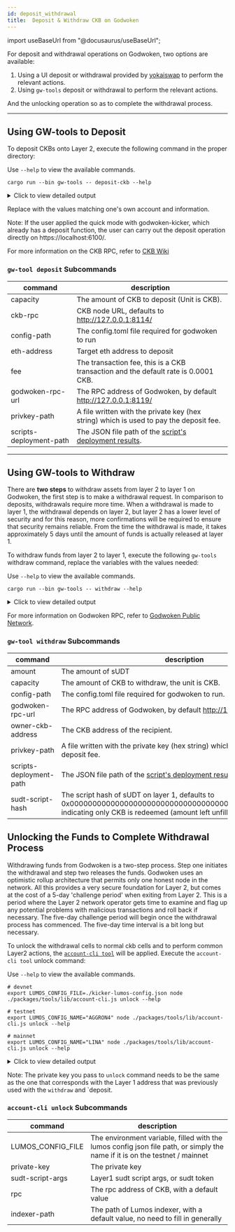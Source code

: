 ```yaml
---
id: deposit_withdrawal
title:  Deposit & Withdraw CKB on Godwoken
---
```

import useBaseUrl from "@docusaurus/useBaseUrl";

For deposit and withdrawal operations on Godwoken, two options are available:

1. Using a UI deposit or withdrawal provided by [yokaiswap](https://testnet.yokaiswap.com/bridge/deposit) to perform the relevant actions.
2. Using `gw-tools` deposit or withdrawal to perform the relevant actions.

And the unlocking operation so as to complete the withdrawal process.

---

## Using GW-tools to Deposit

To deposit CKBs onto Layer 2, execute the following command in the proper directory: 

Use `--help` to view the available commands.

```shell
cargo run --bin gw-tools -- deposit-ckb --help
```

<details>
<summary>Click to view detailed output</summary>

```
gw-tools-deposit-ckb
Deposit CKB to godwoken

USAGE:
	 gw-tools deposit-ckb [OPTIONS] --capacity <capacity> --config-path <config-path>  --privkey-path <privkey-path>  --scripts-deployment-path <scripts-deployment-path>

FLAGS:
	 -h, --help				Prints help informaiton
	 -V, --version				Prints version information

OPTIONS:
	 -c, --capacity <capacity>		CKB capacity to deposit
	     --ckb-rpc <ckb-rpc-url>		CKB jsonrpc rpc server URL [default: http://127.0.0.1:8114]

	 -o, --config-path <config-path>	The config.homl file path
	 -e, --eth-address <eth-address>	Target eth address, calculated by private key in default
	 -f, --fee <fee>			Transaction fee, default to 0.0001 CKB [default: 0.0001]
	 -g, --godwoken-rpc-url <godwoken-rpc-url>
	 					Godwoken jsonrpc rpc sever URL [default: http://127.0.0.1:8119]

	 -k, --privkey-path <privkey-path>	The private key file path
	     --scripts-deployment-path <scripts-deployment-path>	
	 					The scripts deployment results json file path

```
</details>

Replace with the values matching one's own account and information. 

Note: If the user applied the quick mode with godwoken-kicker, which already has a deposit function, the user can carry out the deposit operation directly on https://localhost:6100/.

For more information on the CKB RPC, refer to [CKB Wiki](https://github.com/nervosnetwork/ckb/wiki/Chains)

### <code>gw-tool deposit</code> Subcommands

|command|description|
|---|---|
|capacity          |The amount of CKB to deposit (Unit is CKB).|
|ckb-rpc           |CKB node URL, defaults to http://127.0.0.1:8114/|
|config-path          |The config.toml file required for godwoken to run|
|eth-address          |Target eth address to deposit|
|fee          |The transaction fee, this is a CKB transaction and the default rate is 0.0001 CKB.|
|godwoken-rpc-url          |The RPC address of Godwoken, by default http://127.0.0.1:8119/|
|privkey-path          |A file written with the private key (hex string) which is used to pay the deposit fee.|
|scripts-deployment-path          |The JSON file path of the [script's deployment results](https://github.com/nervosnetwork/godwoken-public/blob/master/testnet/config/scripts-deploy-result.json).|

---

## Using GW-tools to Withdraw

There are **two steps** to withdraw assets from layer 2 to layer 1 on Godwoken, the first step is to make a withdrawal request. In comparison to deposits, withdrawals require more time. When a withdrawal is made to layer 1, the withdrawal depends on layer 2, but layer 2 has a lower level of security and for this reason, more confirmations will be required to ensure that security remains reliable.  From the time the withdrawal is made, it takes approximately 5 days until the amount of funds is actually released at layer 1.

To withdraw funds from layer 2 to layer 1, execute the following `gw-tools` withdraw command, replace the variables with the values needed:

Use `--help` to view the available commands.

```shell
cargo run --bin gw-tools -- withdraw --help
```

<details>
<summary>Click to view detailed output</summary>


```
gw-tools-withdraw
withdraw CKB / sUDT from godwoken

USAGE:
	 gw-tools withdraw [OPTIONS] --capacity <capacity> --config-path <config-path> --owner-ckb-address <owner-ckb-address> --privkey-path <privkey-path>  --scripts-deployment-path <scripts-deployment-path>

FLAGS:
	 -h, --help				Prints help informaiton
	 -V, --version				Prints version information

OPTIONS:
	 -m, --amount <amount>		 sUDT amount to withdrawal [default: 0]
	 -c, --capacity <capacity>		CKB capacity to withdrawal
	 -o, --config-path <config-path>	The config.homl file path
	 -g, --godwoken-rpc-url <godwoken-rpc-url>
	 					Godwoken jsonrpc rpc sever URL [default: http://127.0.0.1:8119]

	 -a, --owner-ckb-address <owner-ckb-address>	owner ckb address (to)
	 -k, --privkey-path <privkey-path>	The private key file path
	     --scripts-deployment-path <scripts-deployment-path>	
	 					The scripts deployment results json file path

	 	 -sudt-script-hash <sudt-script-hash>	l1 sudt script hash, default for withdrawal CKB [default: 0x0000000000000000000000000000000000000000000000000000000000000000]

```
</details>

For more information on Godwoken RPC, refer to [Godwoken Public Network](/#godwoken-public-networks).

### <code>gw-tool withdraw</code> Subcommands

|command|description|
|---|---|
|amount             |The amount of sUDT|
|capacity             |The amount of CKB to withdraw, the unit is CKB.|
|config-path             |The config.toml file required for godwoken to run.|
|godwoken-rpc-url             |The RPC address of Godwoken, by default http://127.0.0.1:8119/|
|owner-ckb-address             |The CKB address of the recipient.|
|privkey-path             |A file written with the private key (hex string) which is used to pay the deposit fee.|
|scripts-deployment-path             |The JSON file path of the [script's deployment results](https://github.com/nervosnetwork/godwoken-public/blob/master/testnet/config/scripts-deploy-result.json)|
|sudt-script-hash             |The script hash of sUDT on layer 1, defaults to 0x0000000000000000000000000000000000000000000000000000, indicating only CKB is redeemed (amount left unfilled or filled with 0).|

## Unlocking the Funds to Complete Withdrawal Process

Withdrawing funds from Godwoken is a two-step process. Step one initiates the withdrawal and step two releases the funds. Godwoken uses an optimistic rollup architecture that permits only one honest node in the network. All this provides a very secure foundation for Layer 2, but comes at the cost of a 5-day 'challenge period' when exiting from Layer 2. This is a period where the Layer 2 network operator gets time to examine and flag up any potential problems with malicious transactions and roll back if necessary. The five-day challenge period will begin once the withdrawal process has commenced. The five-day time interval is a bit long but necessary. 

To unlock the withdrawal cells to normal ckb cells and to perform common Layer2 actions, the [`account-cli tool`](https://github.com/nervosnetwork/godwoken-examples/tree/develop/packages/tools) will be applied. Execute the `account-cli tool` unlock command:

Use `--help` to view the available commands.

```shell
# devnet
export LUMOS_CONFIG_FILE=./kicker-lumos-config.json node ./packages/tools/lib/account-cli.js unlock --help

# testnet
export LUMOS_CONFIG_NAME="AGGRON4" node ./packages/tools/lib/account-cli.js unlock --help

# mainnet
export LUMOS_CONFIG_NAME="LINA" node ./packages/tools/lib/account-cli.js unlock --help
```

<details>
<summary>Click to view detailed output</summary>


```
LUMOS_CONFIG_FILE=./kicker-lumos-config.json node ./packages/tools/lib/account-cli.js unlock --help
Usage: account-cli unlock [options]

unlock withdrawal CKB / sUDT from godwoken

Options:
  -p, --private-key <privatekey>			private key to use
  -s, --sudt-script-args <l1 sudt script args>		only for unlock sudt
  -r, --rpc <rpc>			ckb rpc path (default: "http://127.0.0.1:8114")
  -d, --indexer-path <path>				indexer path (default: "./indexer-data-path/<ckb genesis hash>")
  -h, --help			display help for command
```
 </details>

Note: The private key you pass to `unlock` command needs to be the same as the one that corresponds with the Layer 1 address that was previously used with the `withdraw` and `deposit.

 ### <code>account-cli unlock</code> Subcommands

|command|description|
|---|---|
|LUMOS_CONFIG_FILE		|The environment variable, filled with the lumos config json file path, or simply the name if it is on the testnet / mainnet|
|private-key		|The private key|
|sudt-script-args		|Layer1 sudt script args, or sudt token|
|rpc 			|The rpc address of CKB, with a default value|
|indexer-path 		|The path of Lumos indexer, with a default value, no need to fill in generally|
